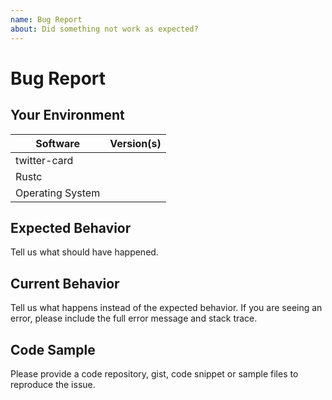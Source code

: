 ```yaml
---
name: Bug Report
about: Did something not work as expected?
---
```


# Bug Report
## Your Environment
| Software         | Version(s) |
| ---------------- | ---------- |
| twitter-card      |
| Rustc            |
| Operating System |

## Expected Behavior
Tell us what should have happened.

## Current Behavior
Tell us what happens instead of the expected behavior. If you are seeing an
error, please include the full error message and stack trace.

## Code Sample
Please provide a code repository, gist, code snippet or sample files to
reproduce the issue.
